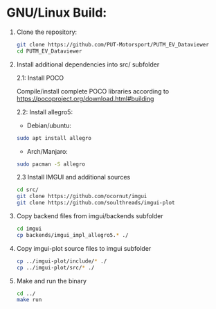 # GNU/Linux Build:
1. Clone the repository:
	```bash
	git clone https://github.com/PUT-Motorsport/PUTM_EV_Dataviewer
	cd PUTM_EV_Dataviewer
	```
2. Install additional dependencies into src/ subfolder

	2.1: Install POCO
	
	Compile/install complete POCO libraries according to https://pocoproject.org/download.html#building
	
	2.2: Install allegro5:
	
	- Debian/ubuntu:
	```bash 
	sudo apt install allegro
	```
	- Arch/Manjaro:
	```bash 
	sudo pacman -S allegro
	```
	2.3 Install IMGUI and additional sources
	```bash
	cd src/
	git clone https://github.com/ocornut/imgui
	git clone https://github.com/soulthreads/imgui-plot
	```
3. Copy backend files from imgui/backends subfolder
	```bash
	cd imgui
	cp backends/imgui_impl_allegro5.* ./
	```
4. Copy imgui-plot source files to imgui subfolder
	```bash
	cp ../imgui-plot/include/* ./
	cp ../imgui-plot/src/* ./
	```
5. Make and run the binary
	```bash
	cd ../
	make run
	```
	
